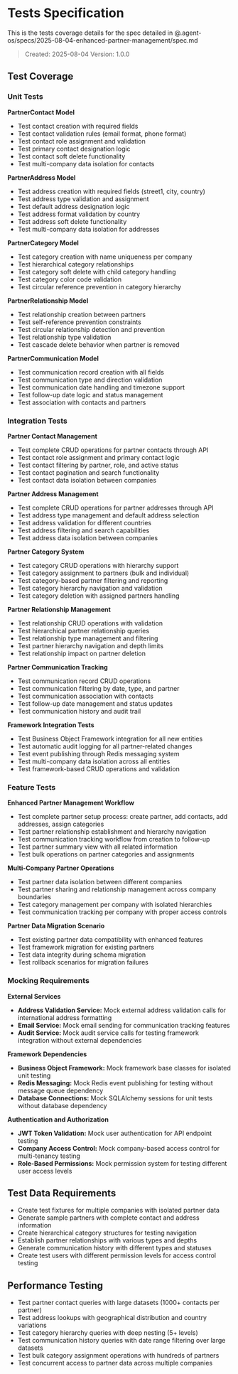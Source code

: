 # Tests Specification

This is the tests coverage details for the spec detailed in @.agent-os/specs/2025-08-04-enhanced-partner-management/spec.md

> Created: 2025-08-04
> Version: 1.0.0

## Test Coverage

### Unit Tests

**PartnerContact Model**
- Test contact creation with required fields
- Test contact validation rules (email format, phone format)
- Test contact role assignment and validation
- Test primary contact designation logic
- Test contact soft delete functionality
- Test multi-company data isolation for contacts

**PartnerAddress Model**
- Test address creation with required fields (street1, city, country)
- Test address type validation and assignment
- Test default address designation logic
- Test address format validation by country
- Test address soft delete functionality
- Test multi-company data isolation for addresses

**PartnerCategory Model**
- Test category creation with name uniqueness per company
- Test hierarchical category relationships
- Test category soft delete with child category handling
- Test category color code validation
- Test circular reference prevention in category hierarchy

**PartnerRelationship Model**
- Test relationship creation between partners
- Test self-reference prevention constraints
- Test circular relationship detection and prevention
- Test relationship type validation
- Test cascade delete behavior when partner is removed

**PartnerCommunication Model**
- Test communication record creation with all fields
- Test communication type and direction validation
- Test communication date handling and timezone support
- Test follow-up date logic and status management
- Test association with contacts and partners

### Integration Tests

**Partner Contact Management**
- Test complete CRUD operations for partner contacts through API
- Test contact role assignment and primary contact logic
- Test contact filtering by partner, role, and active status
- Test contact pagination and search functionality
- Test contact data isolation between companies

**Partner Address Management**
- Test complete CRUD operations for partner addresses through API
- Test address type management and default address selection
- Test address validation for different countries
- Test address filtering and search capabilities
- Test address data isolation between companies

**Partner Category System**
- Test category CRUD operations with hierarchy support
- Test category assignment to partners (bulk and individual)
- Test category-based partner filtering and reporting
- Test category hierarchy navigation and validation
- Test category deletion with assigned partners handling

**Partner Relationship Management**
- Test relationship CRUD operations with validation
- Test hierarchical partner relationship queries
- Test relationship type management and filtering
- Test partner hierarchy navigation and depth limits
- Test relationship impact on partner deletion

**Partner Communication Tracking**
- Test communication record CRUD operations
- Test communication filtering by date, type, and partner
- Test communication association with contacts
- Test follow-up date management and status updates
- Test communication history and audit trail

**Framework Integration Tests**
- Test Business Object Framework integration for all new entities
- Test automatic audit logging for all partner-related changes
- Test event publishing through Redis messaging system
- Test multi-company data isolation across all entities
- Test framework-based CRUD operations and validation

### Feature Tests

**Enhanced Partner Management Workflow**
- Test complete partner setup process: create partner, add contacts, add addresses, assign categories
- Test partner relationship establishment and hierarchy navigation
- Test communication tracking workflow from creation to follow-up
- Test partner summary view with all related information
- Test bulk operations on partner categories and assignments

**Multi-Company Partner Operations**
- Test partner data isolation between different companies
- Test partner sharing and relationship management across company boundaries
- Test category management per company with isolated hierarchies
- Test communication tracking per company with proper access controls

**Partner Data Migration Scenario**
- Test existing partner data compatibility with enhanced features
- Test framework migration for existing partners
- Test data integrity during schema migration
- Test rollback scenarios for migration failures

### Mocking Requirements

**External Services**
- **Address Validation Service:** Mock external address validation calls for international address formatting
- **Email Service:** Mock email sending for communication tracking features
- **Audit Service:** Mock audit service calls for testing framework integration without external dependencies

**Framework Dependencies**
- **Business Object Framework:** Mock framework base classes for isolated unit testing
- **Redis Messaging:** Mock Redis event publishing for testing without message queue dependency
- **Database Connections:** Mock SQLAlchemy sessions for unit tests without database dependency

**Authentication and Authorization**
- **JWT Token Validation:** Mock user authentication for API endpoint testing
- **Company Access Control:** Mock company-based access control for multi-tenancy testing
- **Role-Based Permissions:** Mock permission system for testing different user access levels

## Test Data Requirements

- Create test fixtures for multiple companies with isolated partner data
- Generate sample partners with complete contact and address information
- Create hierarchical category structures for testing navigation
- Establish partner relationships with various types and depths
- Generate communication history with different types and statuses
- Create test users with different permission levels for access control testing

## Performance Testing

- Test partner contact queries with large datasets (1000+ contacts per partner)
- Test address lookups with geographical distribution and country variations
- Test category hierarchy queries with deep nesting (5+ levels)
- Test communication history queries with date range filtering over large datasets
- Test bulk category assignment operations with hundreds of partners
- Test concurrent access to partner data across multiple companies
